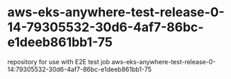# aws-eks-anywhere-test-release-0-14-79305532-30d6-4af7-86bc-e1deeb861bb1-75
repository for use with E2E test job aws-eks-anywhere-test-release-0-14:79305532-30d6-4af7-86bc-e1deeb861bb1-75
